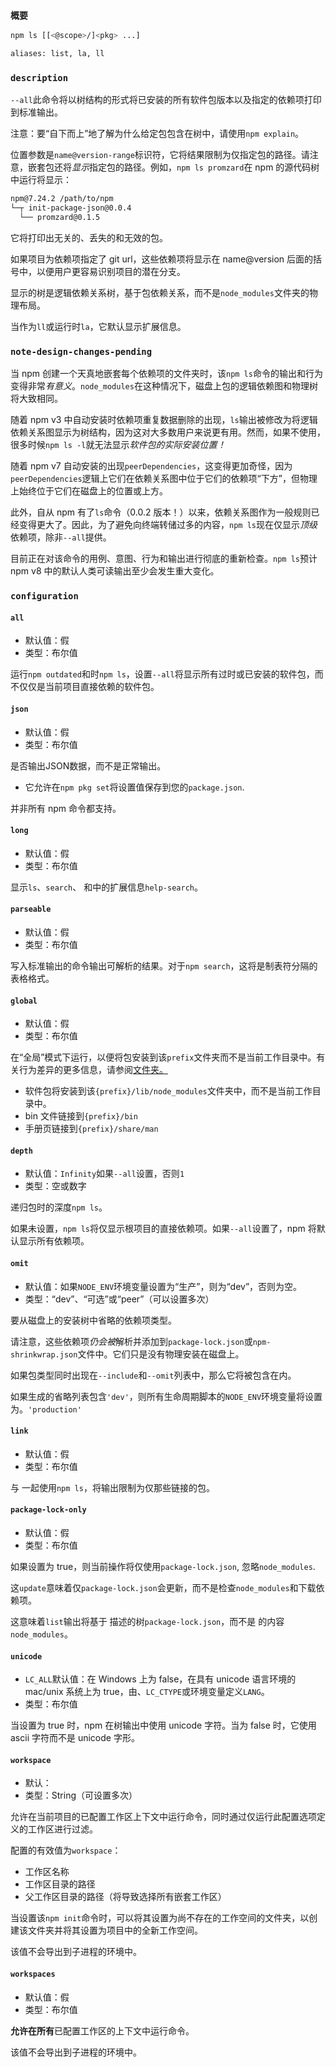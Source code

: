 ### `概要`

```bash
npm ls [[<@scope>/]<pkg> ...]

aliases: list, la, ll
```

### `description`

`--all`此命令将以树结构的形式将已安装的所有软件包版本以及指定的依赖项打印到标准输出。

注意：要“自下而上”地了解为什么给定包包含在树中，请使用`npm explain`。

位置参数是`name@version-range`标识符，它将结果限制为仅指定包的路径。请注意，嵌套包还将*显示*指定包的路径。例如，`npm ls promzard`在 npm 的源代码树中运行将显示：



```bash
npm@7.24.2 /path/to/npm
└─┬ init-package-json@0.0.4
  └── promzard@0.1.5
```

它将打印出无关的、丢失的和无效的包。

如果项目为依赖项指定了 git url，这些依赖项将显示在 name@version 后面的括号中，以便用户更容易识别项目的潜在分支。

显示的树是逻辑依赖关系树，基于包依赖关系，而不是`node_modules`文件夹的物理布局。

当作为`ll`或运行时`la`，它默认显示扩展信息。

### `note-design-changes-pending`

当 npm 创建一个天真地嵌套每个依赖项的文件夹时，该`npm ls`命令的输出和行为变得非常*有意义*。`node_modules`在这种情况下，磁盘上包的逻辑依赖图和物理树将大致相同。

随着 npm v3 中自动安装时依赖项重复数据删除的出现，`ls`输出被修改为将逻辑依赖关系图显示为树结构，因为这对大多数用户来说更有用。然而，如果不使用，很多时候`npm ls -l`就无法显示*软件包的实际安装位置！*

随着 npm v7 自动安装的出现`peerDependencies`，这变得更加奇怪，因为`peerDependencies`逻辑上它们在依赖关系图中位于它们的依赖项“下方”，但物理上始终位于它们在磁盘上的位置或上方。

此外，自从 npm 有了`ls`命令（0.0.2 版本！）以来，依赖关系图作为一般规则已经变得更大了。因此，为了避免向终端转储过多的内容，`npm ls`现在仅显示*顶级*依赖项，除非`--all`提供。

目前正在对该命令的用例、意图、行为和输出进行彻底的重新检查。`npm ls`预计npm v8 中的默认人类可读输出至少会发生重大变化。

### `configuration`

#### `all`

- 默认值：假
- 类型：布尔值

运行`npm outdated`和时`npm ls`，设置`--all`将显示所有过时或已安装的软件包，而不仅仅是当前项目直接依赖的软件包。

#### `json`

- 默认值：假
- 类型：布尔值

是否输出JSON数据，而不是正常输出。

- 它允许在`npm pkg set`将设置值保存到您的`package.json`.

并非所有 npm 命令都支持。

#### `long`

- 默认值：假
- 类型：布尔值

显示`ls`、`search`、 和中的扩展信息`help-search`。

#### `parseable`

- 默认值：假
- 类型：布尔值

写入标准输出的命令输出可解析的结果。对于`npm search`，这将是制表符分隔的表格格式。

#### `global`

- 默认值：假
- 类型：布尔值

在“全局”模式下运行，以便将包安装到该`prefix`文件夹而不是当前工作目录中。有关行为差异的更多信息，请参阅[文件夹。](https://docs.npmjs.com/cli/v7/configuring-npm/folders)

- 软件包将安装到该`{prefix}/lib/node_modules`文件夹中，而不是当前工作目录中。
- bin 文件链接到`{prefix}/bin`
- 手册页链接到`{prefix}/share/man`

#### `depth`

- 默认值：`Infinity`如果`--all`设置，否则`1`
- 类型：空或数字

递归包时的深度`npm ls`。

如果未设置，`npm ls`将仅显示根项目的直接依赖项。如果`--all`设置了，npm 将默认显示所有依赖项。

#### `omit`

- 默认值：如果`NODE_ENV`环境变量设置为“生产”，则为“dev”，否则为空。
- 类型：“dev”、“可选”或“peer”（可以设置多次）

要从磁盘上的安装树中省略的依赖项类型。

请注意，这些依赖项*仍会被*解析并添加到`package-lock.json`或`npm-shrinkwrap.json`文件中。它们只是没有物理安装在磁盘上。

如果包类型同时出现在`--include`和`--omit`列表中，那么它将被包含在内。

如果生成的省略列表包含`'dev'`，则所有生命周期脚本的`NODE_ENV`环境变量将设置为。`'production'`

#### `link`

- 默认值：假
- 类型：布尔值

与 一起使用`npm ls`，将输出限制为仅那些链接的包。

#### `package-lock-only`

- 默认值：假
- 类型：布尔值

如果设置为 true，则当前操作将仅使用`package-lock.json`, 忽略`node_modules`.

这`update`意味着仅`package-lock.json`会更新，而不是检查`node_modules`和下载依赖项。

这意味着`list`输出将基于 描述的树`package-lock.json`，而不是 的内容`node_modules`。

#### `unicode`

- `LC_ALL`默认值：在 Windows 上为 false，在具有 unicode 语言环境的 mac/unix 系统上为 true，由、`LC_CTYPE`或环境变量定义`LANG`。
- 类型：布尔值

当设置为 true 时，npm 在树输出中使用 unicode 字符。当为 false 时，它使用 ascii 字符而不是 unicode 字形。

#### `workspace`

- 默认：
- 类型：String（可设置多次）

允许在当前项目的已配置工作区上下文中运行命令，同时通过仅运行此配置选项定义的工作区进行过滤。

配置的有效值为`workspace`：

- 工作区名称
- 工作区目录的路径
- 父工作区目录的路径（将导致选择所有嵌套工作区）

当设置该`npm init`命令时，可以将其设置为尚不存在的工作空间的文件夹，以创建该文件夹并将其设置为项目中的全新工作空间。

该值不会导出到子进程的环境中。

#### `workspaces`

- 默认值：假
- 类型：布尔值

**允许在所有**已配置工作区的上下文中运行命令。

该值不会导出到子进程的环境中。